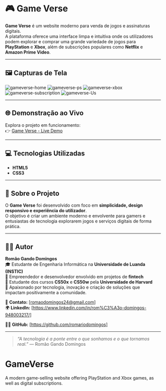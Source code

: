 # 🎮 Game Verse

**Game Verse** é um website moderno para venda de jogos e assinaturas digitais.  
A plataforma oferece uma interface limpa e intuitiva onde os utilizadores podem explorar e comprar uma grande variedade de jogos para **PlayStation** e **Xbox**, além de subscrições populares como **Netflix** e **Amazon Prime Video**.

---

## 🖼️ Capturas de Tela

![gameverse-home](https://github.com/romariodomingos/GameVerse/blob/main/image/Home.png?raw=true)
![gameverse-ps](https://github.com/romariodomingos/GameVerse/blob/main/image/Ps.png?raw=true)
![gameverse-xbox](https://github.com/romariodomingos/GameVerse/blob/main/image/Xb.png?raw=true)
![gameverse-subscription](https://github.com/romariodomingos/GameVerse/blob/main/image/Sb.png?raw=true)
![gameverse-Us](https://github.com/romariodomingos/GameVerse/blob/main/image/Us.png?raw=true)

---

## 🌐 Demonstração ao Vivo

Explora o projeto em funcionamento:  
👉 [Game Verse - Live Demo](https://romariodomingos.github.io/Game-website/)

---

## 💻 Tecnologias Utilizadas

- **HTML5**  
- **CSS3**

---

## 📘 Sobre o Projeto

O **Game Verse** foi desenvolvido com foco em **simplicidade, design responsivo e experiência do utilizador**.  
O objetivo é criar um ambiente moderno e envolvente para gamers e entusiastas de tecnologia explorarem jogos e serviços digitais de forma prática.

---

## 👨‍💻 Autor

**Romão Gando Domingos**  
🎓 Estudante de Engenharia Informática na **Universidade de Luanda (INSTIC)**  
💼 Empreendedor e desenvolvedor envolvido em projetos de **fintech**  
📘 Estudante dos cursos **CS50x** e **CS50w** pela **Universidade de Harvard**  
🚀 Apaixonado por tecnologia, inovação e criação de soluções que impactam positivamente a comunidade.

📧 **Contato:** [romaodomingos24@gmail.com]  
🌍 **LinkedIn:** [https://www.linkedin.com/in/rom%C3%A3o-domingos-948003217/]

👨‍💻 **GitHub:** [https://github.com/romariodomingos]

---

> _“A tecnologia é a ponte entre o que sonhamos e o que tornamos real.”_ — Romão Gando Domingos

# GameVerse
A modern game-selling website offering PlayStation and Xbox games, as well as digital subscriptions.
